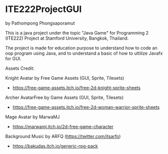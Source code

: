 # ITE222ProjectGUI
by Pathompong Phongsaporamut

This is a java project under the topic "Java Game" for Programming 2 (ITE222) Project at Stamford University, Bangkok, Thailand.

The project is made for education purpose to understand how to code an oop program using Java, and to understand a basic of how to ultilize Javafx for GUI.

Assets Credit:

  Knight Avatar by Free Game Assets (GUI, Sprite, Tilesets)
  - https://free-game-assets.itch.io/free-2d-knight-sprite-sheets

  Archer AvatarFree by Game Assets (GUI, Sprite, Tilesets)
  - https://free-game-assets.itch.io/free-2d-woman-warrior-sprite-sheets
  
  Mage Avatar by MarwaMJ
  - https://marwamj.itch.io/2d-free-game-character
  
  Background Music by ARFQ (https://twitter.com/itsarfo)
  - https://bakudas.itch.io/generic-rpg-pack
